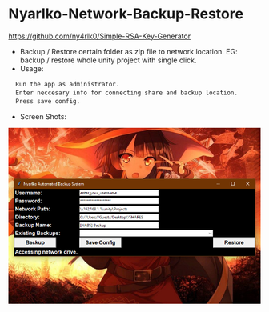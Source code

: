 # Nyarlko-Network-Backup-Restore
https://github.com/ny4rlk0/Simple-RSA-Key-Generator
* Backup / Restore certain folder as zip file to network location. EG: backup / restore whole unity project with single click.
* Usage:
```sh
  Run the app as administrator.
  Enter neccesary info for connecting share and backup location.
  Press save config.
 ```
 * Screen Shots:
<p align="center">
  <a href=https://github.com/ny4rlk0/Nyarlko-Network-Backup-Restore/">
    <img src="SS_NEW.PNG">
  </a>
